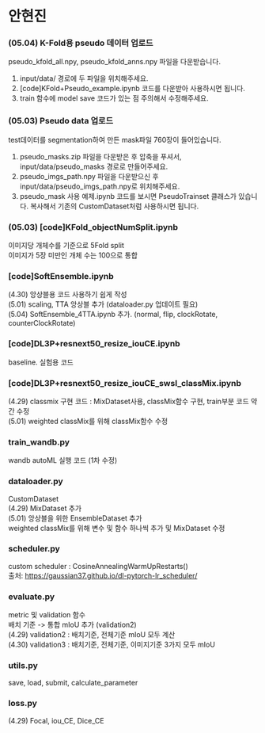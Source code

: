 # 안현진
### (05.04) K-Fold용 pseudo 데이터 업로드
pseudo_kfold_all.npy, pseudo_kfold_anns.npy 파일을 다운받습니다. <br>
1. input/data/ 경로에 두 파일을 위치해주세요.
2. [code]KFold+Pseudo_example.ipynb 코드를 다운받아 사용하시면 됩니다.
3. train 함수에 model save 코드가 있는 점 주의해서 수정해주세요.


### (05.03) Pseudo data 업로드
test데이터를 segmentation하여 만든 mask파일 760장이 들어있습니다.<br>
1. pseudo_masks.zip 파일을 다운받은 후 압축을 푸셔서, input/data/pseudo_masks 경로로 만들어주세요.
2. pseudo_imgs_path.npy 파일을 다운받으신 후 input/data/pseudo_imgs_path.npy로 위치해주세요.
3. pseudo_mask 사용 예제.ipynb 코드를 보시면 PseudoTrainset 클래스가 있습니다. 복사해서 기존의 CustomDataset처럼 사용하시면 됩니다.

### (05.03) [code]KFold_objectNumSplit.ipynb
이미지당 개체수를 기준으로 5Fold split<br>
이미지가 5장 미만인 개체 수는 100으로 통합<br>


### [code]SoftEnsemble.ipynb
(4.30) 앙상블용 코드 사용하기 쉽게 작성<br>
(5.01) scaling, TTA 앙상블 추가 (dataloader.py 업데이트 필요)<br>
(5.04) SoftEnsemble_4TTA.ipynb 추가. (normal, flip, clockRotate, counterClockRotate)

### [code]DL3P+resnext50_resize_iouCE.ipynb
baseline. 실험용 코드

### [code]DL3P+resnext50_resize_iouCE_swsl_classMix.ipynb
(4.29) classmix 구현 코드 : MixDataset사용, classMix함수 구현, train부분 코드 약간 수정 <br>
(5.01) weighted classMix를 위해 classMix함수 수정

### train_wandb.py
wandb autoML 실행 코드 (1차 수정)

### dataloader.py
CustomDataset <br>
(4.29) MixDataset 추가<br>
(5.01) 앙상블을 위한 EnsembleDataset 추가<br>
       weighted classMix를 위해 변수 및 함수 하나씩 추가 및 MixDataset 수정

### scheduler.py
custom scheduler : CosineAnnealingWarmUpRestarts() <br>
출처: https://gaussian37.github.io/dl-pytorch-lr_scheduler/

### evaluate.py
metric 및 validation 함수 <br>
배치 기준 -> 통합 mIoU 추가 (validation2) <br>
(4.29) validation2 : 배치기준, 전체기준 mIoU 모두 계산<br>
(4.30) validation3 : 배치기준, 전체기준, 이미지기준 3가지 모두 mIoU 

### utils.py
save, load, submit, calculate_parameter

### loss.py
(4.29) Focal, iou_CE, Dice_CE
